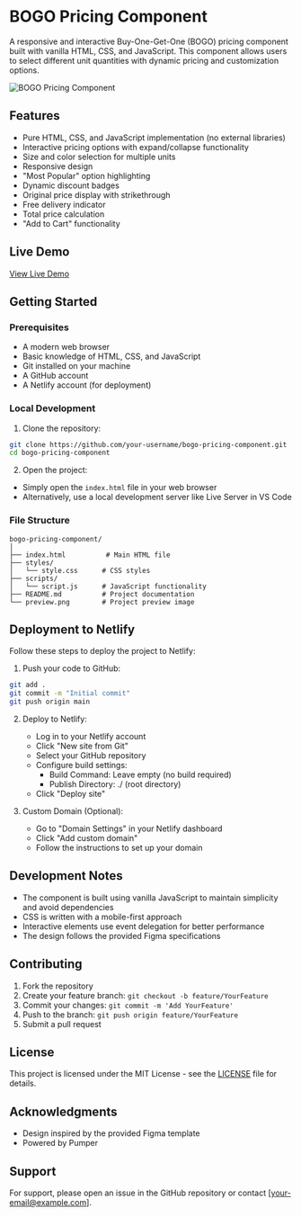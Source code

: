 # BOGO Pricing Component

A responsive and interactive Buy-One-Get-One (BOGO) pricing component built with vanilla HTML, CSS, and JavaScript. This component allows users to select different unit quantities with dynamic pricing and customization options.

![BOGO Pricing Component](preview.png)

## Features

- Pure HTML, CSS, and JavaScript implementation (no external libraries)
- Interactive pricing options with expand/collapse functionality
- Size and color selection for multiple units
- Responsive design
- "Most Popular" option highlighting
- Dynamic discount badges
- Original price display with strikethrough
- Free delivery indicator
- Total price calculation
- "Add to Cart" functionality

## Live Demo

[View Live Demo](your-netlify-url-here)

## Getting Started

### Prerequisites

- A modern web browser
- Basic knowledge of HTML, CSS, and JavaScript
- Git installed on your machine
- A GitHub account
- A Netlify account (for deployment)

### Local Development

1. Clone the repository:
```bash
git clone https://github.com/your-username/bogo-pricing-component.git
cd bogo-pricing-component
```

2. Open the project:
- Simply open the `index.html` file in your web browser
- Alternatively, use a local development server like Live Server in VS Code

### File Structure

```
bogo-pricing-component/
│
├── index.html          # Main HTML file
├── styles/
│   └── style.css      # CSS styles
├── scripts/
│   └── script.js      # JavaScript functionality
├── README.md          # Project documentation
└── preview.png        # Project preview image
```

## Deployment to Netlify

Follow these steps to deploy the project to Netlify:

1. Push your code to GitHub:
```bash
git add .
git commit -m "Initial commit"
git push origin main
```

2. Deploy to Netlify:
   - Log in to your Netlify account
   - Click "New site from Git"
   - Select your GitHub repository
   - Configure build settings:
     - Build Command: Leave empty (no build required)
     - Publish Directory: ./ (root directory)
   - Click "Deploy site"

3. Custom Domain (Optional):
   - Go to "Domain Settings" in your Netlify dashboard
   - Click "Add custom domain"
   - Follow the instructions to set up your domain

## Development Notes

- The component is built using vanilla JavaScript to maintain simplicity and avoid dependencies
- CSS is written with a mobile-first approach
- Interactive elements use event delegation for better performance
- The design follows the provided Figma specifications

## Contributing

1. Fork the repository
2. Create your feature branch: `git checkout -b feature/YourFeature`
3. Commit your changes: `git commit -m 'Add YourFeature'`
4. Push to the branch: `git push origin feature/YourFeature`
5. Submit a pull request

## License

This project is licensed under the MIT License - see the [LICENSE](LICENSE) file for details.

## Acknowledgments

- Design inspired by the provided Figma template
- Powered by Pumper

## Support

For support, please open an issue in the GitHub repository or contact [your-email@example.com].
